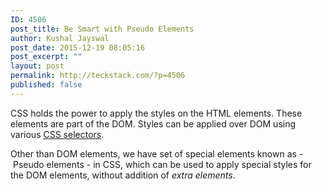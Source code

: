 ```yaml
---
ID: 4506
post_title: Be Smart with Pseudo Elements
author: Kushal Jayswal
post_date: 2015-12-19 08:05:16
post_excerpt: ""
layout: post
permalink: http://teckstack.com/?p=4506
published: false
---
```

CSS holds the power to apply the styles on the HTML elements. These elements are part of the DOM. Styles can be applied over DOM using various <span style="text-decoration: underline;">CSS selectors</span>.

Other than DOM elements, we have set of special elements known as - Pseudo elements - in CSS, which can be used to apply special styles for the DOM elements, without addition of <em>extra elements</em>.